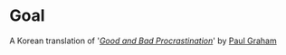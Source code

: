 # Goal

A Korean translation of '[*Good and Bad Procrastination*](https://goo.gl/2TYMCp)' by [Paul Graham](https://goo.gl/kh7r6E)
